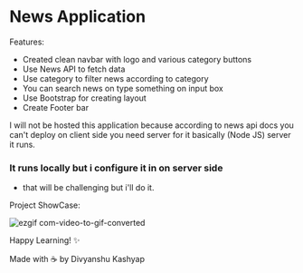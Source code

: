 # News Application

Features:

- Created clean navbar with logo and various category buttons
- Use News API to fetch data
- Use category to filter news according to category
- You can search news on type something on input box
- Use Bootstrap for creating layout
- Create Footer bar

I will not be hosted this application because according to news api docs you can't deploy on client side you need server for it basically (Node JS) server it runs.

### It runs locally but i configure it in on server side

- that will be challenging but i'll do it.

Project ShowCase:

![ezgif com-video-to-gif-converted](https://github.com/Lucky-Kashyap/News_API_Based-Project/assets/88204554/466d1929-ff42-429c-940d-be90480b9dbf)


Happy Learning! ✨

Made with ☕️ by Divyanshu Kashyap
